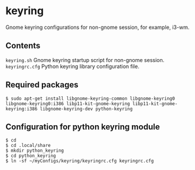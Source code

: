keyring
=======
Gnome keyring configurations for non-gnome session, for example, i3-wm.

Contents
--------
`keyring.sh` Gnome keyring startup script for non-gnome session.  
`keyringrc.cfg` Python keyring library configuration file.  

Required packages
-----------------

```
$ sudo apt-get install libgnome-keyring-common libgnome-keyring0 libgnome-keyring0:i386 libp11-kit-gnome-keyring libp11-kit-gnome-keyring:i386 libgnome-keyring-dev python-keyring
```

Configuration for python keyring module
---------------------------------------

```
$ cd
$ cd .local/share
$ mkdir python_keyring
$ cd python_keyring
$ ln -sf ~/myConfigs/keyring/keyringrc.cfg keyringrc.cfg
```
